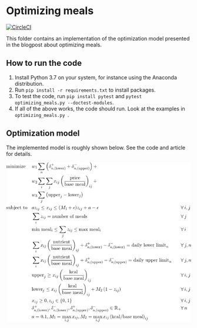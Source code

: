 # Optimizing meals

[![CircleCI](https://circleci.com/gh/Sonat-Consulting/sonatai-code/tree/master.svg?style=svg)](https://circleci.com/gh/Sonat-Consulting/sonatai-code/tree/master)

This folder contains an implementation of the optimization model presented in the blogpost about optimizing meals.

## How to run the code

1. Install Python 3.7 on your system, for instance using the Anaconda distribution.
2. Run `pip install -r requirements.txt` to install packages.
3. To test the code, run `pip install pytest` and `pytest optimizing_meals.py --doctest-modules`.
4. If all of the above works, the code should run. Look at the examples in `optimizing_meals.py `.

## Optimization model

The implemented model is roughly shown below.
See the code and article for details.

![Model equations](model_equations.png)